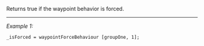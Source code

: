 Returns true if the waypoint behavior is forced.


---
*Example 1:*
```sqf
_isForced = waypointForceBehaviour [groupOne, 1];
```